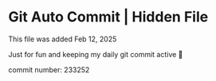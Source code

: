 # Git Auto Commit | Hidden File

This file was added Feb 12, 2025

Just for fun and keeping my daily git commit active 🤪

commit number: 233252
